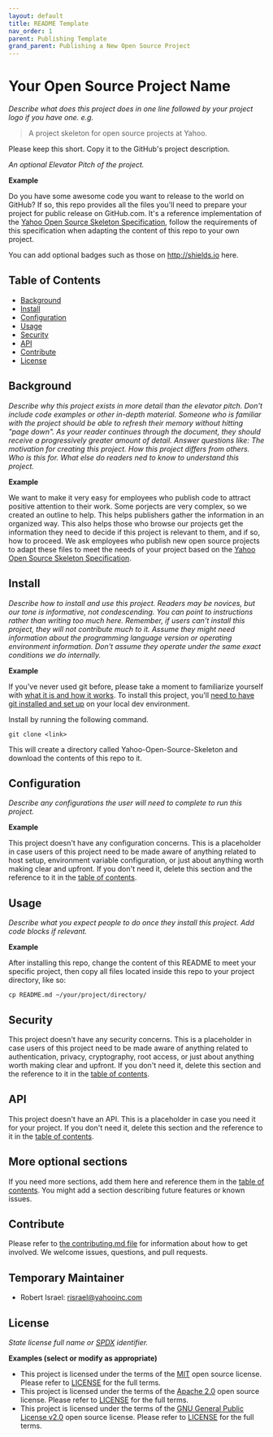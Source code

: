 ```yaml
---
layout: default
title: README Template
nav_order: 1
parent: Publishing Template
grand_parent: Publishing a New Open Source Project
---
```


# Your Open Source Project Name
_Describe what does this project does in one line followed by your project logo if you have one. e.g._
> A project skeleton for open source projects at Yahoo.

Please keep this short. Copy it to the GitHub's project description. 

_An optional Elevator Pitch of the project._ 

**Example**

Do you have some awesome code you want to release to the world on GitHub? If so, this repo provides all the files you'll need to prepare your project for public release on GitHub.com. It's a reference implementation of the [Yahoo Open Source Skeleton Specification](Spec-READ-AND-DELETE.md), follow the requirements of this specification when adapting the content of this repo to your own project.

You can add optional badges such as those on http://shields.io here.

## Table of Contents

- [Background](#background)
- [Install](#install)
- [Configuration](#configuration)
- [Usage](#usage)
- [Security](#security)
- [API](#api)
- [Contribute](#contribute)
- [License](#license)

## Background

_Describe why this project exists in more detail than the elevator pitch. Don't include code examples or other in-depth material. Someone who is familiar with the project should be able to refresh their memory without hitting "page down". As your reader continues through the document, they should receive a progressively greater amount of detail. Answer questions like: The motivation for creating this project. How this project differs from others. Who is this for. What else do readers ned to know to understand this project._

**Example**

We want to make it very easy for employees who publish code to attract positive attention to their work. Some porjects are very complex, so we created an outline to help. This helps publishers gather the information in an organized way. This also helps those who browse our projects get the information they need to decide if this project is relevant to them, and if so, how to proceed. We ask employees who publish new open source projects to adapt these files to meet the needs of your project based on the [Yahoo Open Source Skeleton Specification](Spec-READ-AND-DELETE.md).


## Install

_Describe how to install and use this project. Readers may be novices, but our tone is informative, not condescending. You can point to instructions rather than writing too much here. Remember, if users can't install this project, they will not contribute much to it. Assume they might need information about the programming language version or operating environment information. Don't assume they operate under the same exact conditions we do internally._

**Example**

If you've never used git before, please take a moment to familiarize yourself with [what it is and how it works](https://git-scm.com/book/en/v2/Getting-Started-Git-Basics). To install this project, you'll [need to have git installed and set up](https://git-scm.com/book/en/v2/Getting-Started-Installing-Git) on your local dev environment.

Install by running the following command.

```
git clone <link>
```
This will create a directory called Yahoo-Open-Source-Skeleton and download the contents of this repo to it.

## Configuration
_Describe any configurations the user will need to complete to run this project._

**Example**

This project doesn't have any configuration concerns. This is a placeholder in case users of this project need to be made aware of anything related to host setup, environment variable configuration, or just about anything worth making clear and upfront. If you don't need it, delete this section and the reference to it in the [table of contents](#table-of-contents).

## Usage

_Describe what you expect people to do once they install this project. Add code blocks if relevant._ 

**Example**

After installing this repo, change the content of this README to meet your specific project, then copy all files located inside this repo to your project directory, like so:

```
cp README.md ~/your/project/directory/ 
```

## Security

This project doesn't have any security concerns. This is a placeholder in case users of this project need to be made aware of anything related to authentication, privacy, cryptography, root access, or just about anything worth making clear and upfront. If you don't need it, delete this section and the reference to it in the [table of contents](#table-of-contents).

## API

This project doesn't have an API. This is a placeholder in case you need it for your project. If you don't need it, delete this section and the reference to it in the [table of contents](#table-of-contents).

## More optional sections

If you need more sections, add them here and reference them in the [table of contents](#table-of-contents). You might add a section describing future features or known issues.

## Contribute

Please refer to [the contributing.md file](Contributing.md) for information about how to get involved. We welcome issues, questions, and pull requests.

## Temporary Maintainer
- Robert Israel: risrael@yahooinc.com

## License
_State license full name or [SPDX](https://spdx.org/licenses/) identifier._

**Examples (select or modify as appropriate)**

- This project is licensed under the terms of the [MIT](LICENSE-MIT) open source license. Please refer to [LICENSE](LICENSE) for the full terms.
- This project is licensed under the terms of the [Apache 2.0](LICENSE-Apache) open source license. Please refer to [LICENSE](LICENSE) for the full terms.
- This project is licensed under the terms of the [GNU General Public License v2.0](LICENSE-GPLV2) open source license. Please refer to [LICENSE](LICENSE) for the full terms.
